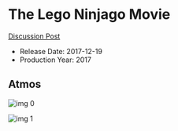 # The Lego Ninjago Movie

[Discussion Post](https://www.avsforum.com/threads/bass-eq-for-filtered-movies.2995212/post-56865590)

* Release Date: 2017-12-19
* Production Year: 2017

## Atmos

![img 0](https://fanart.tv/fanart/movies/274862/moviethumb/ninjago-5a44bc9a2aabe.jpg)

![img 1](https://i.imgur.com/ROy8kTU.png)

